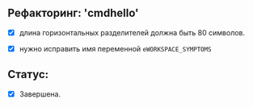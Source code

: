 
Рефакторинг: 'cmdhello'  
-----------------------

- [x] длина горизонтальных разделителей должна быть 80 символов.  
- [x] нужно исправить имя переменной `eWORKSPACE_SYMPTOMS`  


Статус:  
-------

- [x] Завершена.  
